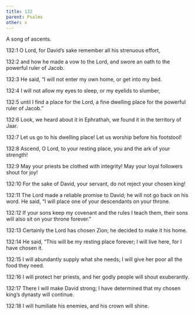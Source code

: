 ```yaml
---
title: 132
parent: Psalms
other: x
---
```



A song of ascents.


<a name="132:1">132:1</a> O Lord, for David’s sake remember
all his strenuous effort,

<a name="132:2">132:2</a> and how he made a vow to the Lord,
and swore an oath to the powerful ruler of Jacob.

<a name="132:3">132:3</a> He said, “I will not enter my own home,
or get into my bed.

<a name="132:4">132:4</a> I will not allow my eyes to sleep,
or my eyelids to slumber,

<a name="132:5">132:5</a> until I find a place for the Lord,
a fine dwelling place for the powerful ruler of Jacob.”

<a name="132:6">132:6</a> Look, we heard about it in Ephrathah,
we found it in the territory of Jaar.

<a name="132:7">132:7</a> Let us go to his dwelling place!
Let us worship before his footstool!

<a name="132:8">132:8</a> Ascend, O Lord, to your resting place,
you and the ark of your strength!

<a name="132:9">132:9</a> May your priests be clothed with integrity!
May your loyal followers shout for joy!

<a name="132:10">132:10</a> For the sake of David, your servant,
do not reject your chosen king!

<a name="132:11">132:11</a> The Lord made a reliable promise to David;
he will not go back on his word.
He said, “I will place one of your descendants on your throne.

<a name="132:12">132:12</a> If your sons keep my covenant
and the rules I teach them,
their sons will also sit on your throne forever.”

<a name="132:13">132:13</a> Certainly the Lord has chosen Zion;
he decided to make it his home.

<a name="132:14">132:14</a> He said, “This will be my resting place forever;
I will live here, for I have chosen it.

<a name="132:15">132:15</a> I will abundantly supply what she needs;
I will give her poor all the food they need.

<a name="132:16">132:16</a> I will protect her priests,
and her godly people will shout exuberantly.

<a name="132:17">132:17</a> There I will make David strong;
I have determined that my chosen king’s dynasty will continue.

<a name="132:18">132:18</a> I will humiliate his enemies,
and his crown will shine.